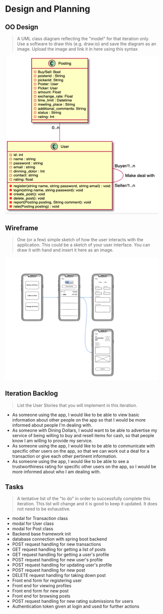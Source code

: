 # Design and Planning

## OO Design

> A UML class diagram reflecting the "model" for that iteration only.
> Use a software to draw this (e.g. draw.io) and save the diagram as an image.
> Upload the image and link it in here using this syntax

<!-- http://www.plantuml.com/plantuml/uml/SyfFKj2rKt3CoKnELR1Io4ZDoSa70000 -->
<!-- https://plantuml.com/class-diagram -->


![](it1_dap.assets/2020-02-17-16-06-43.png)


## Wireframe

> One (or a few) simple sketch of how the user interacts with the application.
> This could be a sketch of your user interface.
> You can draw it with hand and insert it here as an image.

![](wireframes/wireFrame.png)



<!-- https://plantuml.com/sequence-diagram -->

<!-- https://www.jianshu.com/p/a052f82cc18d -->



## Iteration Backlog

> List the User Stories that you will implement in this iteration.

- As someone using the app, I would like to be able to view basic information about other people on the app so that I would be more informed about people I'm dealing with.
- As someone with Dining Dollars, I would want to be able to advertise my service of being willing to buy and resell items for cash, so that people know I am willing to provide my service.
- As someone using the app, I would like to be able to communicate with specific other users on the app, so that we can work out a deal for a transaction or give each other pertinent information.
- As someone using the app, I would like to be able to see a trustworthiness rating for specific other users on the app, so I would be more informed about who I am dealing with.

<!-- User profiles
Posting board
chat
Transaction verification and rating -->

## Tasks

> A tentative list of the "to do" in order to successfully complete this iteration.
> This list will change and it is good to keep it updated.
> It does not need to be exhaustive.

- modal for Transaction class
- modal for User class
- modal for Post class
- Backend base framework init
- database connection with spring boot backend
- POST request handling for new transactions
- GET request handling for getting a list of posts
- GET request handling for getting a user's profile
- POST request handling for new user's profile
- POST request handling for updating user's profile
- POST request handling for new post
- DELETE request handling for taking down post
- Front end form for registering user
- Front end for viewing profiles
- Front end form for new post
- Front end for browsing posts
- POST request handling for new rating submissions for users
- Authentication token given at login and used for further actions
